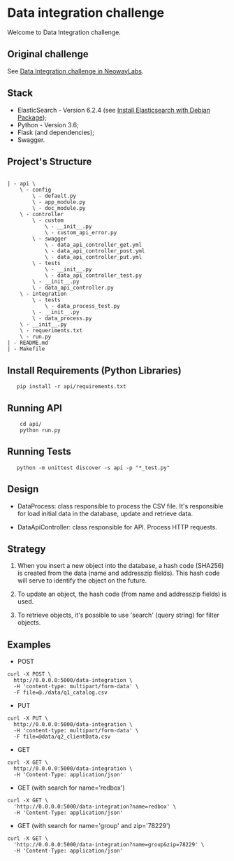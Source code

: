 # Data integration challenge

Welcome to Data Integration challenge.

## Original challenge

See [Data Integration challenge in NeowayLabs](https://github.com/NeowayLabs/data-integration-challenge).

## Stack 

- ElasticSearch - Version 6.2.4 (see [Install Elasticsearch with Debian Package](https://www.elastic.co/guide/en/elasticsearch/reference/current/deb.html));
- Python - Version 3.6;
- Flask (and dependencies);
- Swagger.


## Project's Structure
```

| - api \
    \ - config
        \ - default.py
        \ - app_module.py
        \ - doc_module.py
    \ - controller 
        \ - custom
            \ - __init__.py
            \ - custom_api_error.py
        \ - swagger
            \ - data_api_controller_get.yml
            \ - data_api_controller_post.yml
            \ - data_api_controller_put.yml
        \ - tests
            \ - __init__.py
            \ - data_api_controller_test.py
        \ - __init__.py
        \ - data_api_controller.py
    \ - integration
        \ - tests
            \ - data_process_test.py
        \ - __init__.py
        \ - data_process.py
    \ - __init__.py
    \ - requeriments.txt
    \ - run.py
| - README.md
| - Makefile

```

## Install Requirements (Python Libraries)

```
   pip install -r api/requirements.txt
```


## Running API

```
    cd api/
    python run.py
```

## Running Tests


```
   python -m unittest discover -s api -p "*_test.py"
```

## Design

* DataProcess: class responsible to process the CSV file. It's responsible for load initial data in the database,
update and retrieve data.

* DataApiController: class responsible for API. Process HTTP requests. 

## Strategy

1. When you insert a new object into the database, a hash code (SHA256) is created 
from the data (name and addresszip fields). This hash code will serve to identify the object on the future.

2. To update an object, the hash code (from name and addresszip fields) is used. 

3. To retrieve objects, it's possible to use 'search' (query string) for filter objects.


## Examples

* POST
```
curl -X POST \
  http://0.0.0.0:5000/data-integration \
  -H 'content-type: multipart/form-data' \
  -F file=@./data/q1_catalog.csv
```

* PUT 
```
curl -X PUT \
  http://0.0.0.0:5000/data-integration \
  -H 'content-type: multipart/form-data' \
  -F file=@data/q2_clientData.csv
```

* GET 

```
curl -X GET \
  http://0.0.0.0:5000/data-integration \
  -H 'Content-Type: application/json'
```

* GET (with search for name='redbox') 

```
curl -X GET \
  'http://0.0.0.0:5000/data-integration?name=redbox' \
  -H 'Content-Type: application/json'
```

* GET (with search for name='group' and zip='78229') 

```
curl -X GET \
  'http://0.0.0.0:5000/data-integration?name=group&zip=78229' \
  -H 'Content-Type: application/json'
```